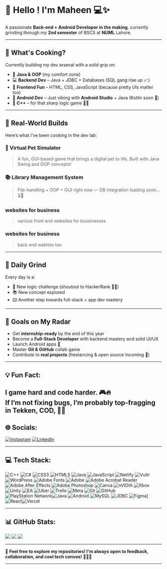 # 👋 Hello ! I'm Maheen 💻✨

A passionate **Back-end  + Android Developer in the making**, currently grinding through my **2nd semester** of BSCS at **NUML** Lahore.

---

## 🚀 What's Cooking?

Currently building my dev arsenal with a solid grip on:

- 🧠 **Java & OOP** (my comfort zone)
- 💻 **Backend Dev** – Java + JDBC + Databases (SQL gang rise up 📈)
- 🎨 **Frontend Fun** – HTML, CSS, JavaScript (because pretty UIs matter too)
- 📱 **Android Dev** – Just vibing with **Android Studio** + Java (Kotlin soon 👀)
- 🧩 **C++** – for that sharp logic game 🧠💥

---

## 🔧 Real-World Builds

Here’s what I’ve been cooking in the dev lab:

### 🐾 Virtual Pet Simulator
> A fun, GUI-based game that brings a digital pet to life. Built with Java Swing and OOP concepts!

### 📚 Library Management System
> File-handling + OOP + GUI right now — DB integration loading soon... ⏳💾

### websites for business
> various front end websites for bussinesses

### websites for business
>back end webites too




---

## 📅 Daily Grind

Every day is a:
- 💪 New logic challenge (shoutout to HackerRank 🧠🔥)
- 📚 New concept explored
- ⌨️ Another step towards full-stack + app dev mastery

---

## 🎯 Goals on My Radar

- Get **internship-ready** by the end of this year
- Become a **Full-Stack Developer** with backend mastery and solid UI/UX
- Launch Android apps 📱
- Master **Git & GitHub** collab game
- Contribute to **real projects** (freelancing & open source incoming 🚀)

---

## 💡 Fun Fact:

I game hard and code harder. 🎮🔥  
If I’m not fixing bugs, I’m probably top-fragging in **Tekken**, **COD**, 🎯💥
---

## 🌐 Socials:

[![Instagram](https://img.shields.io/badge/Instagram-%23E4405F.svg?logo=Instagram\&logoColor=white)](https://instagram.com/maheen_khadim_)
[![LinkedIn](https://img.shields.io/badge/LinkedIn-%230077B5.svg?logo=linkedin\&logoColor=white)](https://linkedin.com/in/maheen%20khadim)

---

## 💻 Tech Stack:
![C++](https://img.shields.io/badge/c++-%2300599C.svg?style=for-the-badge&logo=c%2B%2B&logoColor=white) ![C#](https://img.shields.io/badge/c%23-%23239120.svg?style=for-the-badge&logo=csharp&logoColor=white) ![CSS3](https://img.shields.io/badge/css3-%231572B6.svg?style=for-the-badge&logo=css3&logoColor=white) ![HTML5](https://img.shields.io/badge/html5-%23E34F26.svg?style=for-the-badge&logo=html5&logoColor=white) ![Java](https://img.shields.io/badge/java-%23ED8B00.svg?style=for-the-badge&logo=openjdk&logoColor=white) ![JavaScript](https://img.shields.io/badge/javascript-%23323330.svg?style=for-the-badge&logo=javascript&logoColor=%23F7DF1E) ![Netlify](https://img.shields.io/badge/netlify-%23000000.svg?style=for-the-badge&logo=netlify&logoColor=#00C7B7) ![Vultr](https://img.shields.io/badge/Vultr-007BFC.svg?style=for-the-badge&logo=vultr) ![WordPress](https://img.shields.io/badge/WordPress-%23117AC9.svg?style=for-the-badge&logo=WordPress&logoColor=white) ![Adobe Fonts](https://img.shields.io/badge/Adobe%20Fonts-000B1D.svg?style=for-the-badge&logo=Adobe%20Fonts&logoColor=white) ![Adobe](https://img.shields.io/badge/adobe-%23FF0000.svg?style=for-the-badge&logo=adobe&logoColor=white) ![Adobe Acrobat Reader](https://img.shields.io/badge/Adobe%20Acrobat%20Reader-EC1C24.svg?style=for-the-badge&logo=Adobe%20Acrobat%20Reader&logoColor=white) ![Adobe After Effects](https://img.shields.io/badge/Adobe%20After%20Effects-9999FF.svg?style=for-the-badge&logo=Adobe%20After%20Effects&logoColor=white) ![Adobe Photoshop](https://img.shields.io/badge/adobe%20photoshop-%2331A8FF.svg?style=for-the-badge&logo=adobe%20photoshop&logoColor=white) ![Canva](https://img.shields.io/badge/Canva-%2300C4CC.svg?style=for-the-badge&logo=Canva&logoColor=white) ![nVIDIA](https://img.shields.io/badge/nVIDIA-%2376B900.svg?style=for-the-badge&logo=nVIDIA&logoColor=white) ![Xbox](https://img.shields.io/badge/xbox-%23107C10.svg?style=for-the-badge&logo=xbox&logoColor=white) ![Unity](https://img.shields.io/badge/unity-%23000000.svg?style=for-the-badge&logo=unity&logoColor=white) ![EA](https://img.shields.io/badge/ea-%23000000.svg?style=for-the-badge&logo=ea&logoColor=white) ![Uber](https://img.shields.io/badge/Uber-%23000000.svg?style=for-the-badge&logo=Uber&logoColor=white) ![Trello](https://img.shields.io/badge/Trello-%23026AA7.svg?style=for-the-badge&logo=Trello&logoColor=white) ![Meta](https://img.shields.io/badge/Meta-%230467DF.svg?style=for-the-badge&logo=Meta&logoColor=white) ![Git](https://img.shields.io/badge/git-%23F05033.svg?style=for-the-badge&logo=git&logoColor=white) ![GitHub](https://img.shields.io/badge/github-%23121011.svg?style=for-the-badge&logo=github&logoColor=white) ![PlayStation Network](https://img.shields.io/badge/PSN-%230070D1.svg?style=for-the-badge&logo=Playstation&logoColor=white)![Java](https://img.shields.io/badge/java-%23ED8B00.svg?style=for-the-badge&logo=openjdk&logoColor=white)
![Android](https://img.shields.io/badge/Android-3DDC84?style=for-the-badge&logo=android&logoColor=white)
![MySQL](https://img.shields.io/badge/mysql-%2300f.svg?style=for-the-badge&logo=mysql&logoColor=white)
![JDBC](https://img.shields.io/badge/JDBC-007396?style=for-the-badge&logo=java&logoColor=white)
![Figma](https://img.shields.io/badge/figma-%23F24E1E.svg?style=for-the-badge&logo=figma&logoColor=white)[![React](https://img.shields.io/badge/React-61DAFB?style=for-the-badge&logo=react&logoColor=black)![Vercel](https://img.shields.io/badge/Vercel-000000?style=for-the-badge&logo=vercel&logoColor=white)




---

## 📊 GitHub Stats:

![](https://github-readme-stats.vercel.app/api?username=maheen-736\&theme=date_night\&hide_border=false\&include_all_commits=false\&count_private=true)
![](https://nirzak-streak-stats.vercel.app/?user=maheen-736\&theme=date_night\&hide_border=false)
![](https://github-readme-stats.vercel.app/api/top-langs/?username=maheen-736\&theme=date_night\&hide_border=false\&include_all_commits=false\&count_private=true\&layout=compact)

---

💬 **Feel free to explore my repositories! I'm always open to feedback, collaboration, and cool tech convos!** 🚀👩‍💻

---


